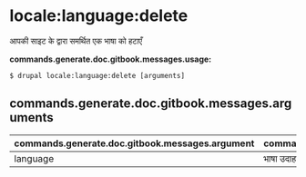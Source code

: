 # locale:language:delete
आपकी साइट के द्वारा समर्थित एक भाषा को हटाएँ

**commands.generate.doc.gitbook.messages.usage:**
```
$ drupal locale:language:delete [arguments]
```

## commands.generate.doc.gitbook.messages.arguments
commands.generate.doc.gitbook.messages.argument | commands.generate.doc.gitbook.messages.details
---------|-------------
language | भाषा उदाहरण es या Spanish
